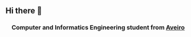 ## Hi there 👋

<h3 align="center">Computer and Informatics Engineering student from <a href="https://www.ua.pt/pt/deti"> Aveiro </a></h3>
<!--
**luisbfsousa/luisbfsousa** is a ✨ _special_ ✨ repository because its `README.md` (this file) appears on your GitHub profile.

Here are some ideas to get you started:

- 🔭 I’m currently working on ...
- 🌱 I’m currently learning ...
- 👯 I’m looking to collaborate on ...
- 🤔 I’m looking for help with ...
- 💬 Ask me about ...
- 📫 How to reach me: ...
- 😄 Pronouns: ...
- ⚡ Fun fact: ...
-->
[![](https://visitcount.itsvg.in/api?id=luisbfsousa&label=Profile%20Views&color=12&icon=5&pretty=false)](https://visitcount.itsvg.in)

